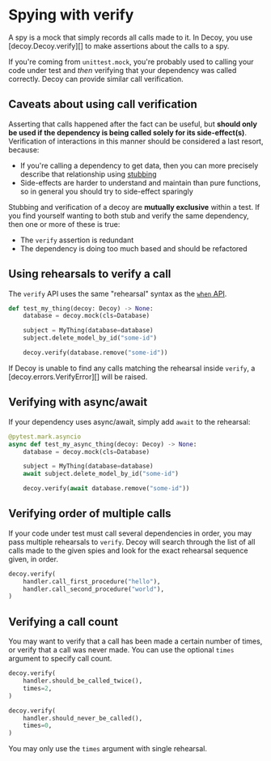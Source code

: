 # Spying with verify

A spy is a mock that simply records all calls made to it. In Decoy, you use [decoy.Decoy.verify][] to make assertions about the calls to a spy.

If you're coming from `unittest.mock`, you're probably used to calling your code under test and _then_ verifying that your dependency was called correctly. Decoy can provide similar call verification.

## Caveats about using call verification

Asserting that calls happened after the fact can be useful, but **should only be used if the dependency is being called solely for its side-effect(s)**. Verification of interactions in this manner should be considered a last resort, because:

-   If you're calling a dependency to get data, then you can more precisely describe that relationship using [stubbing](./when)
-   Side-effects are harder to understand and maintain than pure functions, so in general you should try to side-effect sparingly

Stubbing and verification of a decoy are **mutually exclusive** within a test. If you find yourself wanting to both stub and verify the same dependency, then one or more of these is true:

-   The `verify` assertion is redundant
-   The dependency is doing too much based and should be refactored

## Using rehearsals to verify a call

The `verify` API uses the same "rehearsal" syntax as the [`when` API](./when).

```python
def test_my_thing(decoy: Decoy) -> None:
    database = decoy.mock(cls=Database)

    subject = MyThing(database=database)
    subject.delete_model_by_id("some-id")

    decoy.verify(database.remove("some-id"))
```

If Decoy is unable to find any calls matching the rehearsal inside `verify`, a [decoy.errors.VerifyError][] will be raised.

## Verifying with async/await

If your dependency uses async/await, simply add `await` to the rehearsal:

```python
@pytest.mark.asyncio
async def test_my_async_thing(decoy: Decoy) -> None:
    database = decoy.mock(cls=Database)

    subject = MyThing(database=database)
    await subject.delete_model_by_id("some-id")

    decoy.verify(await database.remove("some-id"))
```

## Verifying order of multiple calls

If your code under test must call several dependencies in order, you may pass multiple rehearsals to `verify`. Decoy will search through the list of all calls made to the given spies and look for the exact rehearsal sequence given, in order.

```python
decoy.verify(
    handler.call_first_procedure("hello"),
    handler.call_second_procedure("world"),
)
```

## Verifying a call count

You may want to verify that a call has been made a certain number of times, or verify that a call was never made. You can use the optional `times` argument to specify call count.

```python
decoy.verify(
    handler.should_be_called_twice(),
    times=2,
)

decoy.verify(
    handler.should_never_be_called(),
    times=0,
)
```

You may only use the `times` argument with single rehearsal.

